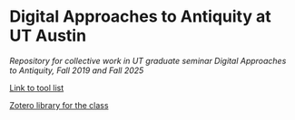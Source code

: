 # Digital Approaches to Antiquity at UT Austin
_Repository for collective work in UT graduate seminar Digital Approaches to Antiquity, Fall 2019 and Fall 2025_


[Link to tool list](toollist.md)

[Zotero library for the class](https://www.zotero.org/groups/2362535/digital_approaches_to_classical_antiquity)
